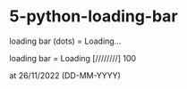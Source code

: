 # 5-python-loading-bar
loading bar (dots) = Loading...

loading bar = Loading [////////] 100 

at 26/11/2022 (DD-MM-YYYY)
